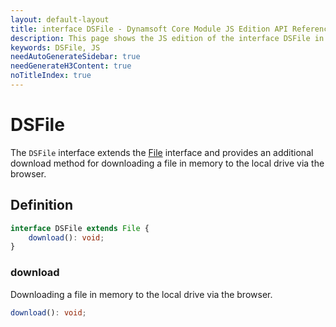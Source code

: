 ```yaml
---
layout: default-layout
title: interface DSFile - Dynamsoft Core Module JS Edition API Reference
description: This page shows the JS edition of the interface DSFile in Dynamsoft Core Module.
keywords: DSFile, JS
needAutoGenerateSidebar: true
needGenerateH3Content: true
noTitleIndex: true
---
```


# DSFile

The `DSFile` interface extends the [File](https://developer.mozilla.org/en-US/docs/Web/API/File) interface and provides an additional download method for downloading a file in memory to the local drive via the browser.

## Definition

```typescript
interface DSFile extends File {
    download(): void;
}
```

### download

Downloading a file in memory to the local drive via the browser.

```typescript
download(): void;
```